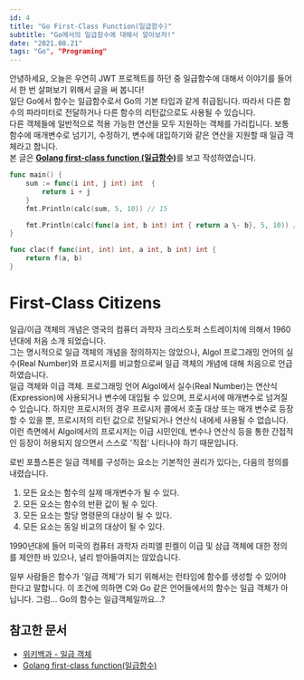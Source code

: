 ```yaml
---
id: 4
title: "Go First-Class Function(일급함수)"
subtitle: "Go에서의 일급함수에 대해서 알아보자!"
date: "2021.08.21"
tags: "Go", "Programing"
---
```

안녕하세요, 오늘은 우연히 JWT 프로젝트를 하던 중 일급함수에 대해서 이야기를 들어서 한 번 살펴보기 위해서 글을 써 봅니다!  
일단 Go에서 함수는 일급함수로서 Go의 기본 타입과 같게 취급됩니다. 따라서 다른 함수의 파라미터로 전달하거나 다른 함수의 리턴값으로도 사용될 수 있습니다.   
다른 객체들에 일반적으로 적용 가능한 연산을 모두 지원하는 객체를 가리킵니다. 보통 함수에 매개변수로 넘기기, 수정하기, 변수에 대입하기와 같은 연산을 지원할 때 일급 객체라고 합니다.  
본 글은 [**Golang first-class function (일급함수)**](https://deep-dive-dev.tistory.com/20)를 보고 작성하였습니다.  

```go
func main() {
    sum := func(i int, j int) int  {
        return i + j
    }
    fmt.Println(calc(sum, 5, 10)) // 15

    fmt.Println(calc(func(a int, b int) int { return a \- b}, 5, 10)) // -5
}

func clac(f func(int, int) int, a int, b int) int {
    return f(a, b)
}
```

# First-Class Citizens
일급/이급 객체의 개념은 영국의 컴퓨터 과학자 크리스토퍼 스트레이치에 의해서 1960년대에 처음 소개 되었습니다.  
그는 명시적으로 일급 객체의 개념을 정의하지는 않았으나, Algol 프로그래밍 언어의 실수(Real Number)와 프로시저를 비교함으로써 일급 객체의 개념에 대해 처음으로 언급하였습니다.  
일급 객체와 이급 객체. 프로그래밍 언어 Algol에서 실수(Real Number)는 연산식(Expression)에 사용되거나 변수에 대입될 수 있으며, 프로시서에 매개변수로 넘겨질 수 있습니다. 하지만 프로시저의 경우 프로시저 콜에서 호출 대상 또는 매개 변수로 등장할 수 있을 뿐, 프로시저의 리턴 값으로 전달되거나 연산식 내에세 사용될 수 없습니다. 이런 측면에서 Algol에서의 프로시저는 이급 시민인데, 변수나 연산식 등을 통한 간접적인 등장이 허용되지 않으면서 스스로 '직접' 나타나야 하기 때문입니다.  

로빈 포플스톤은 일급 객체를 구성하는 요소는 기본적인 권리가 있다는, 다음의 정의를 내렸습니다. 
1. 모든 요소는 함수의 실제 매개변수가 될 수 있다.
2. 모든 요소는 함수의 반환 값이 될 수 있다.
3. 모든 요소는 할당 명령문의 대상이 될 수 있다.
4. 모든 요소는 동일 비교의 대상이 될 수 있다.
  
1990년대에 들어 미국의 컴퓨터 과학자 라피엘 핀켈이 이급 및 삼급 객체에 대한 정의를 제안한 바 있으나, 널리 받아들여지는 않았습니다.

일부 사람들은 함수가 '일급 객체'가 되기 위해서는 런타임에 함수를 생성할 수 있어야 한다고 말합니다. 이 조건에 의하면 C와 Go 같은 언어들에서의 함수는 일급 객체가 아닙니다. 그럼... Go의 함수는 일급객체일까요...?

## 참고한 문서
- [위키백과 - 일급 객체](https://ko.wikipedia.org/wiki/%EC%9D%BC%EA%B8%89_%EA%B0%9D%EC%B2%B4)
- [Golang first-class function(일급함수)](https://deep-dive-dev.tistory.com/20)
